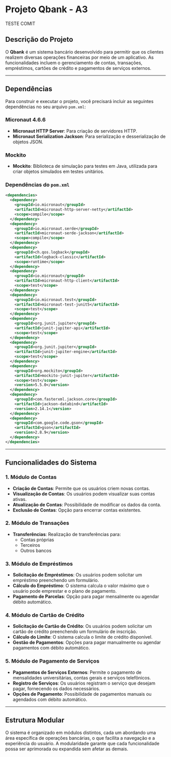 # Projeto Qbank - A3
TESTE COMIT

## Descrição do Projeto
O **Qbank** é um sistema bancário desenvolvido para permitir que os clientes realizem diversas operações financeiras por meio de um aplicativo. As funcionalidades incluem o gerenciamento de contas, transações, empréstimos, cartões de crédito e pagamentos de serviços externos.

---

## Dependências

Para construir e executar o projeto, você precisará incluir as seguintes dependências no seu arquivo `pom.xml`:

### Micronaut 4.6.6
- **Micronaut HTTP Server**: Para criação de servidores HTTP.
- **Micronaut Serialization Jackson**: Para serialização e desserialização de objetos JSON.

### Mockito
- **Mockito**: Biblioteca de simulação para testes em Java, utilizada para criar objetos simulados em testes unitários.

### Dependências do `pom.xml`
```xml
<dependencies>
  <dependency>
    <groupId>io.micronaut</groupId>
    <artifactId>micronaut-http-server-netty</artifactId>
    <scope>compile</scope>
  </dependency>
  <dependency>
    <groupId>io.micronaut.serde</groupId>
    <artifactId>micronaut-serde-jackson</artifactId>
    <scope>compile</scope>
  </dependency>
  <dependency>
    <groupId>ch.qos.logback</groupId>
    <artifactId>logback-classic</artifactId>
    <scope>runtime</scope>
  </dependency>
  <dependency>
    <groupId>io.micronaut</groupId>
    <artifactId>micronaut-http-client</artifactId>
    <scope>test</scope>
  </dependency>
  <dependency>
    <groupId>io.micronaut.test</groupId>
    <artifactId>micronaut-test-junit5</artifactId>
    <scope>test</scope>
  </dependency>
  <dependency>
    <groupId>org.junit.jupiter</groupId>
    <artifactId>junit-jupiter-api</artifactId>
    <scope>test</scope>
  </dependency>
  <dependency>
    <groupId>org.junit.jupiter</groupId>
    <artifactId>junit-jupiter-engine</artifactId>
    <scope>test</scope>
  </dependency>
  <dependency>
    <groupId>org.mockito</groupId>
    <artifactId>mockito-junit-jupiter</artifactId>
    <scope>test</scope>
    <version>5.5.0</version>
  </dependency>
  <dependency>
    <groupId>com.fasterxml.jackson.core</groupId>
    <artifactId>jackson-databind</artifactId>
    <version>2.14.1</version>
  </dependency>
  <dependency>
    <groupId>com.google.code.gson</groupId>
    <artifactId>gson</artifactId>
    <version>2.8.9</version>
  </dependency>
</dependencies>
```

---

## Funcionalidades do Sistema

### 1. Módulo de Contas
- **Criação de Contas**: Permite que os usuários criem novas contas.
- **Visualização de Contas**: Os usuários podem visualizar suas contas ativas.
- **Atualização de Contas**: Possibilidade de modificar os dados da conta.
- **Exclusão de Contas**: Opção para encerrar contas existentes.

### 2. Módulo de Transações
- **Transferências**: Realização de transferências para:
    - Contas próprias
    - Terceiros
    - Outros bancos

### 3. Módulo de Empréstimos
- **Solicitação de Empréstimos**: Os usuários podem solicitar um empréstimo preenchendo um formulário.
- **Cálculo do Empréstimo**: O sistema calcula o valor máximo que o usuário pode emprestar e o plano de pagamento.
- **Pagamento de Parcelas**: Opção para pagar mensalmente ou agendar débito automático.

### 4. Módulo de Cartão de Crédito
- **Solicitação de Cartão de Crédito**: Os usuários podem solicitar um cartão de crédito preenchendo um formulário de inscrição.
- **Cálculo do Limite**: O sistema calcula o limite de crédito disponível.
- **Gestão de Pagamentos**: Opções para pagar manualmente ou agendar pagamentos com débito automático.

### 5. Módulo de Pagamento de Serviços
- **Pagamentos de Serviços Externos**: Permite o pagamento de mensalidades universitárias, contas gerais e serviços telefônicos.
- **Registro de Serviços**: Os usuários registram o serviço que desejam pagar, fornecendo os dados necessários.
- **Opções de Pagamento**: Possibilidade de pagamentos manuais ou agendados com débito automático.

---

## Estrutura Modular

O sistema é organizado em módulos distintos, cada um abordando uma área específica de operações bancárias, o que facilita a navegação e a experiência do usuário. A modularidade garante que cada funcionalidade possa ser aprimorada ou expandida sem afetar as demais.
